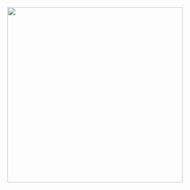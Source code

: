 <img src="https://github-readme-stats.vercel.app/api?username=nilspolek&show_icons=true" width="400">
